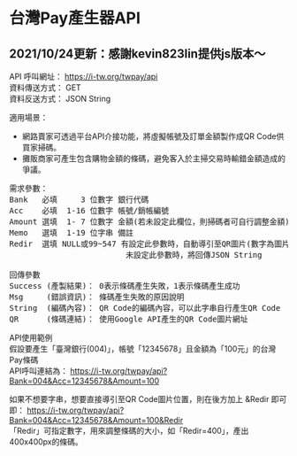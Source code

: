# 台灣Pay產生器API

2021/10/24更新：感謝kevin823lin提供js版本～
-----

API 呼叫網址： https://i-tw.org/twpay/api<BR>
資料傳送方式： GET<BR>
資料反送方式： JSON String

適用場景：<BR>
* 網路賣家可透過平台API介接功能，將虛擬帳號及訂單金額製作成QR Code供買家掃碼。<BR>
* 攤販商家可產生包含購物金額的條碼，避免客入於主掃交易時輸錯金額造成的爭議。<BR>

<pre>
需求參數：
Bank   必填     3 位數字 銀行代碼
Acc    必填  1-16 位數字 帳號/銷帳編號
Amount 選填  1- 7 位數字 金額(若未設定此欄位，則掃碼者可自行調整金額)
Memo   選填  1-19 位字串 備註
Redir  選填 NULL或99~547 有設定此參數時，自動導引至QR圖片(數字為圖片像素)
                         未設定此參數時，將回傳JSON String

回傳參數
Success (產製結果)： 0表示條碼產生失敗，1表示條碼產生成功
Msg     (錯誤資訊)： 條碼產生失敗的原因說明
String  (編碼內容)： QR Code的編碼內容，可以此字串自行產生QR Code
QR      (條碼連結)： 使用Google API產生的QR Code圖片網址
</pre>

API使用範例<BR>
假設要產生「臺灣銀行(004)」，帳號「12345678」且金額為「100元」的台灣Pay條碼<BR>
API呼叫連結為： https://i-tw.org/twpay/api?Bank=004&Acc=12345678&Amount=100<BR>

如果不想要字串，想要直接導引至QR Code圖片位置，則在後方加上 &Redir 即可<BR>
即： https://i-tw.org/twpay/api?Bank=004&Acc=12345678&Amount=100&Redir<BR>
「Redir」可指定數字，用來調整條碼的大小，如「Redir=400」，產出400x400px的條碼。
